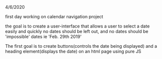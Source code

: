 4/6/2020

first day working on calendar navigation project

the goal is to create a user-interface that allows a user to select a date easily and quickly
no dates should be left out, and no dates should be 'impossible' dates ie 'Feb. 29th 2019'

The first goal is to create buttons(controls the date being displayed) and a heading element(displays the date) on an html page using pure JS


